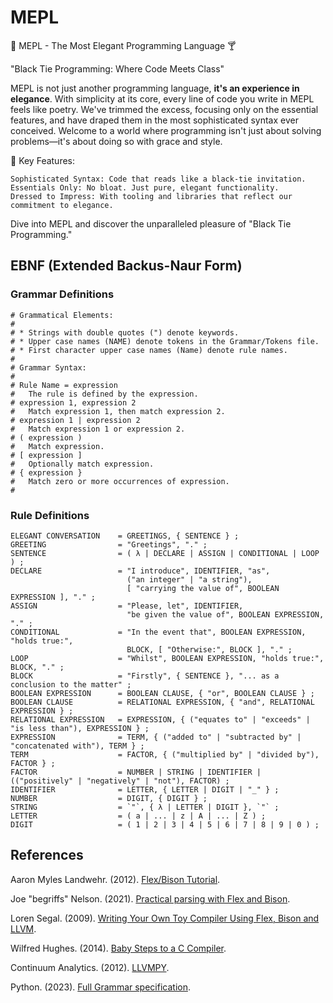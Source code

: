 # MEPL

🎩 MEPL - The Most Elegant Programming Language 🍸

"Black Tie Programming: Where Code Meets Class"

MEPL is not just another programming language, **it's an experience in elegance**. With simplicity at its core, every line of code you write in MEPL feels like poetry. We've trimmed the excess, focusing only on the essential features, and have draped them in the most sophisticated syntax ever conceived. Welcome to a world where programming isn't just about solving problems—it's about doing so with grace and style.

🔹 Key Features:

    Sophisticated Syntax: Code that reads like a black-tie invitation.
    Essentials Only: No bloat. Just pure, elegant functionality.
    Dressed to Impress: With tooling and libraries that reflect our commitment to elegance.

Dive into MEPL and discover the unparalleled pleasure of "Black Tie Programming."

## EBNF (Extended Backus-Naur Form)

### Grammar Definitions

```
# Grammatical Elements:
#
# * Strings with double quotes (") denote keywords.
# * Upper case names (NAME) denote tokens in the Grammar/Tokens file.
# * First character upper case names (Name) denote rule names.
#
# Grammar Syntax:
#
# Rule Name = expression
#   The rule is defined by the expression. 
# expression 1, expression 2
#   Match expression 1, then match expression 2.
# expression 1 | expression 2
#   Match expression 1 or expression 2.
# ( expression )
#   Match expression.
# [ expression ]
#   Optionally match expression.
# { expression }
#   Match zero or more occurrences of expression.
#
```

### Rule Definitions

```
ELEGANT CONVERSATION    = GREETINGS, { SENTENCE } ;
GREETING                = "Greetings", "." ; 
SENTENCE                = ( λ | DECLARE | ASSIGN | CONDITIONAL | LOOP ) ;
DECLARE                 = "I introduce", IDENTIFIER, "as", 
                          ("an integer" | "a string"), 
                          [ "carrying the value of", BOOLEAN EXPRESSION ], "." ;
ASSIGN                  = "Please, let", IDENTIFIER, 
                          "be given the value of", BOOLEAN EXPRESSION, "." ;
CONDITIONAL             = "In the event that", BOOLEAN EXPRESSION, "holds true:", 
                          BLOCK, [ "Otherwise:", BLOCK ], "." ;
LOOP                    = "Whilst", BOOLEAN EXPRESSION, "holds true:", BLOCK, "." ;
BLOCK                   = "Firstly", { SENTENCE }, "... as a conclusion to the matter" ;
BOOLEAN EXPRESSION      = BOOLEAN CLAUSE, { "or", BOOLEAN CLAUSE } ;
BOOLEAN CLAUSE          = RELATIONAL EXPRESSION, { "and", RELATIONAL EXPRESSION } ;
RELATIONAL EXPRESSION   = EXPRESSION, { ("equates to" | "exceeds" | "is less than"), EXPRESSION } ;
EXPRESSION              = TERM, { ("added to" | "subtracted by" | "concatenated with"), TERM } ;
TERM                    = FACTOR, { ("multiplied by" | "divided by"), FACTOR } ;
FACTOR                  = NUMBER | STRING | IDENTIFIER | (("positively" | "negatively" | "not"), FACTOR) ;
IDENTIFIER              = LETTER, { LETTER | DIGIT | "_" } ;
NUMBER                  = DIGIT, { DIGIT } ;
STRING                  = `"`, { λ | LETTER | DIGIT }, `"` ;
LETTER                  = ( a | ... | z | A | ... | Z ) ;
DIGIT                   = ( 1 | 2 | 3 | 4 | 5 | 6 | 7 | 8 | 9 | 0 ) ;
```

## References

Aaron Myles Landwehr. (2012). [Flex/Bison Tutorial](https://www.capsl.udel.edu/courses/cpeg421/2012/slides/Tutorial-Flex_Bison.pdf).

Joe "begriffs" Nelson. (2021). [Practical parsing with Flex and Bison](https://begriffs.com/posts/2021-11-28-practical-parsing.html). 

Loren Segal. (2009). [Writing Your Own Toy Compiler Using Flex, Bison and LLVM](https://gnuu.org/2009/09/18/writing-your-own-toy-compiler/). 

Wilfred Hughes. (2014). [Baby Steps to a C Compiler](https://www.wilfred.me.uk/blog/2014/08/27/baby-steps-to-a-c-compiler/).

Continuum Analytics. (2012). [LLVMPY](https://www.llvmpy.org/).

Python. (2023). [Full Grammar specification](https://docs.python.org/3/reference/grammar.html).